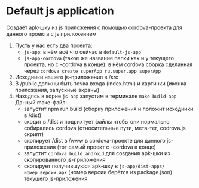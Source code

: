 # Default js application
Создаёт apk-шку из js приложения с помощью cordova-проекта для данного проекта с js приложением

1) Пусть у нас есть два проекта:
   - `js-app`: в нём всё что сейчас в `default-js-app`
   - `js-app-cordova` (такое же название папки как и у текущего проекта, но с -cordova в конце): в нём cordova сборка сделанная через `cordova create superApp ru.super.app superApp`
2) Исходники нашего js-приложения в /src
3) В /public должны быть точка входа (index.html) и картинки (иконка приложения, запускные экраны) 
4) Находясь в корне `js-app` запустим в терминале `make build-app`<br>
Данный make-файл:
   - запустит npm run build (сборку приложения и положит исходники в /dist)
   - сходит в /dist и подрихтует файлы чтобы они нормально собирались cordovа (относительные пути, мета-тег, codrova.js скрипт)
   - скопирует /dist в /www в cordova-проекте для данного js-приложения (тот самый проект с -cordova в конце)
   - запустит `cordova build android` для создания apk-шки из скопированного js-приложения
   - скопирует получившуюся apk-шку в `js-app/dist-apps/номер_версии.apk` (номер версии берётся из package.json) текущего js-приложения